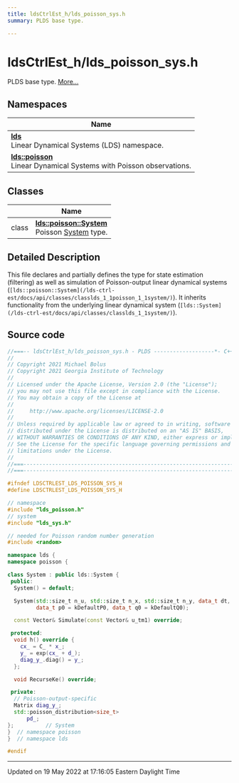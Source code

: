 ```yaml
---
title: ldsCtrlEst_h/lds_poisson_sys.h
summary: PLDS base type. 

---
```


# ldsCtrlEst_h/lds_poisson_sys.h

PLDS base type.  [More...](#detailed-description)



## Namespaces

| Name           |
| -------------- |
| **[lds](/lds-ctrl-est/docs/api/namespaces/namespacelds/)** <br>Linear Dynamical Systems (LDS) namespace.  |
| **[lds::poisson](/lds-ctrl-est/docs/api/namespaces/namespacelds_1_1poisson/)** <br>Linear Dynamical Systems with Poisson observations.  |

## Classes

|                | Name           |
| -------------- | -------------- |
| class | **[lds::poisson::System](/lds-ctrl-est/docs/api/classes/classlds_1_1poisson_1_1system/)** <br>Poisson [System]() type.  |

## Detailed Description



This file declares and partially defines the type for state estimation (filtering) as well as simulation of Poisson-output linear dynamical systems (`[lds::poisson::System](/lds-ctrl-est/docs/api/classes/classlds_1_1poisson_1_1system/)`). It inherits functionality from the underlying linear dynamical system (`[lds::System](/lds-ctrl-est/docs/api/classes/classlds_1_1system/)`). 





## Source code

```cpp
//===-- ldsCtrlEst_h/lds_poisson_sys.h - PLDS -------------------*- C++ -*-===//
//
// Copyright 2021 Michael Bolus
// Copyright 2021 Georgia Institute of Technology
//
// Licensed under the Apache License, Version 2.0 (the "License");
// you may not use this file except in compliance with the License.
// You may obtain a copy of the License at
//
//     http://www.apache.org/licenses/LICENSE-2.0
//
// Unless required by applicable law or agreed to in writing, software
// distributed under the License is distributed on an "AS IS" BASIS,
// WITHOUT WARRANTIES OR CONDITIONS OF ANY KIND, either express or implied.
// See the License for the specific language governing permissions and
// limitations under the License.
//
//===----------------------------------------------------------------------===//
//===----------------------------------------------------------------------===//

#ifndef LDSCTRLEST_LDS_POISSON_SYS_H
#define LDSCTRLEST_LDS_POISSON_SYS_H

// namespace
#include "lds_poisson.h"
// system
#include "lds_sys.h"

// needed for Poisson random number generation
#include <random>

namespace lds {
namespace poisson {

class System : public lds::System {
 public:
  System() = default;

  System(std::size_t n_u, std::size_t n_x, std::size_t n_y, data_t dt,
         data_t p0 = kDefaultP0, data_t q0 = kDefaultQ0);

  const Vector& Simulate(const Vector& u_tm1) override;

 protected:
  void h() override {
    cx_ = C_ * x_;
    y_ = exp(cx_ + d_);
    diag_y_.diag() = y_;
  };

  void RecurseKe() override;

 private:
  // Poisson-output-specific
  Matrix diag_y_;                 
  std::poisson_distribution<size_t>
      pd_;  
};          // System
}  // namespace poisson
}  // namespace lds

#endif
```


-------------------------------

Updated on 19 May 2022 at 17:16:05 Eastern Daylight Time
